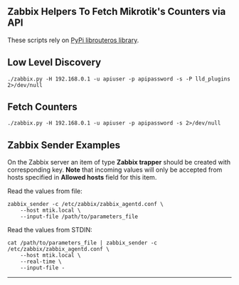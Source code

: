 Zabbix Helpers To Fetch Mikrotik's Counters via API
---------------------------------------------------

These scripts rely on [PyPi librouteros library].

## Low Level Discovery

    ./zabbix.py -H 192.168.0.1 -u apiuser -p apipassword -s -P lld_plugins 2>/dev/null

## Fetch Counters

    ./zabbix.py -H 192.168.0.1 -u apiuser -p apipassword -s 2>/dev/null

## Zabbix Sender Examples

On the Zabbix server an item of type **Zabbix trapper** should be created with corresponding key. 
**Note** that incoming values will only be accepted from hosts specified in **Allowed hosts** field for this item.  

Read the values from file:

    zabbix_sender -c /etc/zabbix/zabbix_agentd.conf \
        --host mtik.local \
        --input-file /path/to/parameters_file

Read the values from STDIN:

    cat /path/to/parameters_file | zabbix_sender -c /etc/zabbix/zabbix_agentd.conf \
        --host mtik.local \
        --real-time \
        --input-file -

---

[PyPi librouteros library]: https://pypi.org/project/librouteros/
